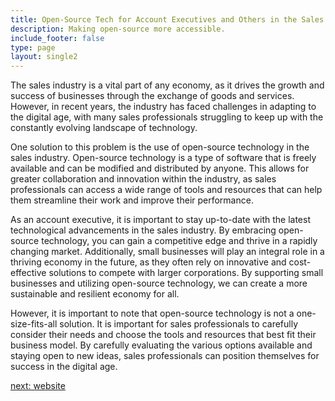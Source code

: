 ```yaml
---
title: Open-Source Tech for Account Executives and Others in the Sales Industry
description: Making open-source more accessible.
include_footer: false
type: page
layout: single2
---
```



The sales industry is a vital part of any economy, as it drives the growth and success of businesses through the exchange of goods and services. However, in recent years, the industry has faced challenges in adapting to the digital age, with many sales professionals struggling to keep up with the constantly evolving landscape of technology.

One solution to this problem is the use of open-source technology in the sales industry. Open-source technology is a type of software that is freely available and can be modified and distributed by anyone. This allows for greater collaboration and innovation within the industry, as sales professionals can access a wide range of tools and resources that can help them streamline their work and improve their performance.

As an account executive, it is important to stay up-to-date with the latest technological advancements in the sales industry. By embracing open-source technology, you can gain a competitive edge and thrive in a rapidly changing market. Additionally, small businesses will play an integral role in a thriving economy in the future, as they often rely on innovative and cost-effective solutions to compete with larger corporations. By supporting small businesses and utilizing open-source technology, we can create a more sustainable and resilient economy for all.

However, it is important to note that open-source technology is not a one-size-fits-all solution. It is important for sales professionals to carefully consider their needs and choose the tools and resources that best fit their business model. By carefully evaluating the various options available and staying open to new ideas, sales professionals can position themselves for success in the digital age.


<a href="https://workdojos.com/accountexecutive/website">next: website</a>

